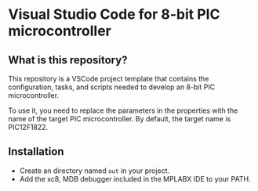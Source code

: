 # Visual Studio Code for 8-bit PIC microcontroller

## What is this repository?

This repository is a VSCode project template that contains the configuration, tasks, and scripts needed to develop an 8-bit PIC microcontroller.

To use it, you need to replace the parameters in the properties with the name of the target PIC microcontroller. By default, the target name is PIC12F1822.

## Installation

- Create an directory named `out` in your project.
- Add the xc8, MDB debugger included in the MPLABX IDE to your PATH.